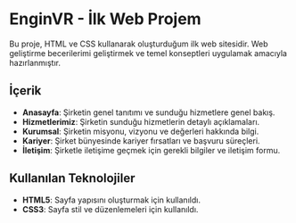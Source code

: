 # EnginVR - İlk Web Projem

Bu proje, HTML ve CSS kullanarak oluşturduğum ilk web sitesidir. Web geliştirme becerilerimi geliştirmek ve temel konseptleri uygulamak amacıyla hazırlanmıştır.

## İçerik

- **Anasayfa**: Şirketin genel tanıtımı ve sunduğu hizmetlere genel bakış.
- **Hizmetlerimiz**: Şirketin sunduğu hizmetlerin detaylı açıklamaları.
- **Kurumsal**: Şirketin misyonu, vizyonu ve değerleri hakkında bilgi.
- **Kariyer**: Şirket bünyesinde kariyer fırsatları ve başvuru süreçleri.
- **İletişim**: Şirketle iletişime geçmek için gerekli bilgiler ve iletişim formu.

## Kullanılan Teknolojiler

- **HTML5**: Sayfa yapısını oluşturmak için kullanıldı.
- **CSS3**: Sayfa stil ve düzenlemeleri için kullanıldı.

